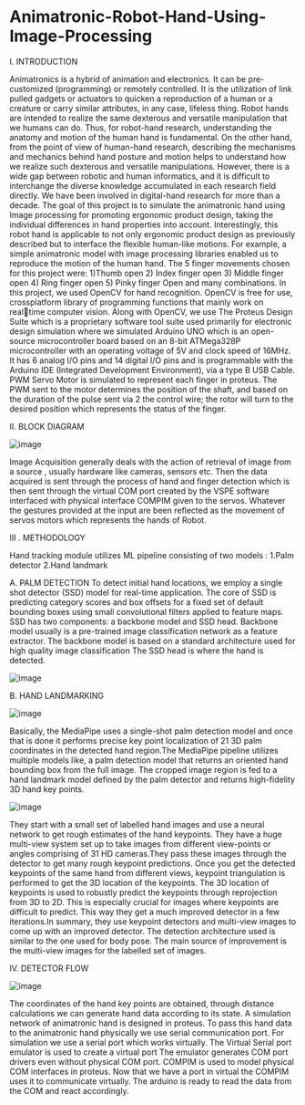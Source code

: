 # Animatronic-Robot-Hand-Using-Image-Processing

I. INTRODUCTION 

Animatronics is a hybrid of animation and electronics. It can 
be pre-customized (programming) or remotely controlled. It 
is the utilization of link pulled gadgets or actuators to quicken 
a reproduction of a human or a creature or carry similar 
attributes, in any case, lifeless thing. Robot hands are 
intended to realize the same dexterous and versatile 
manipulation that we humans can do. Thus, for robot-hand 
research, understanding the anatomy and motion of the 
human hand is fundamental. On the other hand, from the point 
of view of human-hand research, describing the mechanisms 
and mechanics behind hand posture and motion helps to 
understand how we realize such dexterous and versatile 
manipulations. However, there is a wide gap between robotic 
and human informatics, and it is difficult to interchange the 
diverse knowledge accumulated in each research field 
directly. We have been involved in digital-hand research for 
more than a decade. The goal of this project is to simulate the 
animatronic hand using Image processing for promoting 
ergonomic product design, taking the individual differences 
in hand properties into account. Interestingly, this robot hand 
is applicable to not only ergonomic product design as 
previously described but to interface the flexible human-like 
motions. For example, a simple animatronic model with 
image processing libraries enabled us to reproduce the motion 
of the human hand. The 5 finger movements chosen for this 
project were: 1)Thumb open 2) Index finger open 3) Middle 
finger open 4) Ring finger open 5) Pinky finger Open and 
many combinations. In this project, we used OpenCV for 
hand recognition. OpenCV is free for use, crossplatform 
library of programming functions that mainly work on realtime computer vision. Along with OpenCV, we use The 
Proteus Design Suite which is a proprietary software tool 
suite used primarily for electronic design simulation where 
we simulated Arduino UNO which is an open-source 
microcontroller board based on an 8-bit ATMega328P 
microcontroller with an operating voltage of 5V and clock 
speed of 16MHz. It has 6 analog I/O pins and 14 digital I/O 
pins and is programmable with the Arduino IDE (Integrated 
Development Environment), via a type B USB Cable. PWM 
Servo Motor is simulated to represent each finger in proteus. 
The PWM sent to the motor determines the position of the 
shaft, and based on the duration of the pulse sent via 2 the 
control wire; the rotor will turn to the desired position which 
represents the status of the finger. 






II. BLOCK DIAGRAM


![image](https://user-images.githubusercontent.com/91731751/166305552-098d570c-2b5f-4f05-b61a-b0454b7f6727.png)

Image Acquisition generally deals with the action of 
retrieval of image from a source , usually hardware like 
cameras, sensors etc. Then the data acquired is sent through 
the process of hand and finger detection which is then sent 
through the virtual COM port created by the VSPE software 
interfaced with physical interface COMPIM given to the 
servos. Whatever the gestures provided at the input are been 
reflected as the movement of servos motors which 
represents the hands of Robot.

III . METHODOLOGY 

Hand tracking module utilizes ML pipeline consisting of two 
models : 
1.Palm detector 
2.Hand landmark 

A. PALM DETECTION 
To detect initial hand locations, we employ a single shot 
detector (SSD) model for real-time application. 
The core of SSD is predicting category scores and box offsets 
for a fixed set of default bounding boxes using small 
convolutional filters applied to feature maps. 
SSD has two components: a backbone model and SSD head. 
Backbone model usually is a pre-trained image classification 
network as a feature extractor. 
The backbone model is based on a standard architecture used 
for high quality image classification 
The SSD head is where the hand is detected. 

![image](https://user-images.githubusercontent.com/91731751/166306232-a7f2797a-6916-4583-a7c5-8df862f1915a.png)


B. HAND LANDMARKING

![image](https://user-images.githubusercontent.com/91731751/166306319-e2b2ea61-1b94-4f92-938f-2884104075e7.png)


Basically, the MediaPipe uses a single-shot palm detection 
model and once that is done it performs precise key point 
localization of 21 3D palm coordinates in the detected hand region.The MediaPipe pipeline utilizes multiple models like, 
a palm detection model that returns an oriented hand 
bounding box from the full image. The cropped image 
region is fed to a hand landmark model defined by the palm 
detector and returns high-fidelity 3D hand key points.

![image](https://user-images.githubusercontent.com/91731751/166306429-fefd50ab-8f41-4a7f-8b8b-fa89e4740b64.png)


They start with a small set of labelled hand images and use a 
neural network to get rough estimates of the hand keypoints. 
They have a huge multi-view system set up to take images 
from different view-points or angles comprising of 31 HD 
cameras.They pass these images through the detector to get 
many rough keypoint predictions. Once you get the detected 
keypoints of the same hand from different views, keypoint 
triangulation is performed to get the 3D location of the 
keypoints. The 3D location of keypoints is used to robustly 
predict the keypoints through reprojection from 3D to 2D. 
This is especially crucial for images where keypoints are 
difficult to predict. This way they get a much improved 
detector in a few iterations.In summary, they use keypoint 
detectors and multi-view images to come up with an 
improved detector. The detection architecture used is similar 
to the one used for body pose. The main source of 
improvement is the multi-view images for the labelled set of 
images. 


IV. DETECTOR FLOW 

![image](https://user-images.githubusercontent.com/91731751/166306550-bb3cb0c4-24e4-4506-82b1-99233c47c241.png)


The coordinates of the hand key points are obtained, through 
distance calculations we can generate hand data according to 
its state. A simulation network of animatronic hand is 
designed in proteus. To pass this hand data to the animatronic 
hand physically we use serial communication port. For 
simulation we use a serial port which works virtually. 
The Virtual Serial port emulator is used to create a virtual port 
The emulator generates COM port drivers even without 
physical COM port. COMPIM is used to model physical 
COM interfaces in proteus. Now that we have a port in virtual 
the COMPIM uses it to communicate virtually. The arduino 
is ready to read the data from the COM and react accordingly. 



